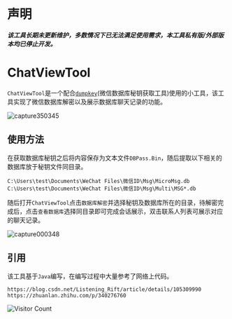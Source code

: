 # 声明
***该工具长期未更新维护，多数情况下已无法满足使用需求，本工具私有版/外部版本均已停止开发。***

# ChatViewTool

`ChatViewTool`是一个配合[`dumpkey`](https://github.com/Ormicron/Sharp-dumpkey)(微信数据库秘钥获取工具)使用的小工具，该工具实现了微信数据库解密以及展示数据库聊天记录的功能。

![capture350345](https://user-images.githubusercontent.com/26640179/174020513-2eb7133f-7605-4978-ae0d-5e8ca4a8d0da.png)

## 使用方法

在获取数据库秘钥之后将内容保存为文本文件`DBPass.Bin`，随后提取以下相关的数据库放于秘钥文件同目录。

```
C:\Users\test\Documents\WeChat Files\微信ID\Msg\MicroMsg.db
C:\Users\test\Documents\WeChat Files\微信ID\Msg\Multi\MSG*.db
```

随后打开`ChatViewTool`点击`数据库解密`并选择秘钥及数据库所在的目录，待解密完成后，点击`查看数据库`选择同目录即可完成会话展示，双击联系人列表可展示对应的聊天记录。

![capture000348](https://user-images.githubusercontent.com/26640179/174020563-f2862f0d-6cf5-4500-b448-3f529b0153c9.png)



## 引用

该工具基于`Java`编写，在编写过程中大量参考了网络上代码。

```
https://blog.csdn.net/Listening_Rift/article/details/105309990
https://zhuanlan.zhihu.com/p/340276760
```

![Visitor Count](https://profile-counter.glitch.me/chatViewTool/count.svg)
